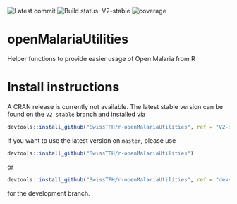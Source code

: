 ![Latest commit](https://img.shields.io/github/last-commit/SwissTPH/r-openMalariaUtilities/V2-stable?style=flat-square)
![Build status: V2-stable](https://img.shields.io/github/workflow/status/SwissTPH/r-openMalariaUtilities/R-CMD-check/V2-stable?style=flat-square)
![coverage](https://img.shields.io/endpoint?url=https://gist.githubusercontent.com/rogoersTPH/93320c83de1f498132cd906664f54633/raw/cover.json)


# openMalariaUtilities

Helper functions to provide easier usage of Open Malaria from R

# Install instructions

A CRAN release is currently not available. The latest stable version can be
found on the `V2-stable` branch and installed via

``` R
devtools::install_github("SwissTPH/r-openMalariaUtilities", ref = "V2-stable")
```

If you want to use the latest version on `master`, please use

``` R
devtools::install_github("SwissTPH/r-openMalariaUtilities")
```

or

``` R
devtools::install_github("SwissTPH/r-openMalariaUtilities", ref = "develop")
```

for the development branch.
